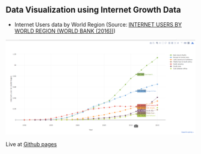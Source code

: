 ## Data Visualization using Internet Growth Data 

- Internet Users data by World Region (Source: [INTERNET USERS BY WORLD REGION (WORLD BANK (2016))](http://data.worldbank.org/))


![Plot](plots/Internet_users_plot.png)

Live at [Github pages](https://merishnasuwal.github.io/Data_viz/)